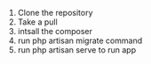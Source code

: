 1. Clone the repository
2. Take a pull
3. intsall the composer
4. run php artisan migrate command
5. run php artisan serve to run app
